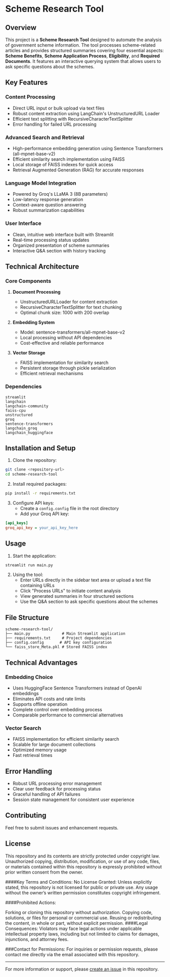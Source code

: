 # Scheme Research Tool

## Overview
This project is a **Scheme Research Tool** designed to automate the analysis of government scheme information. The tool processes scheme-related articles and provides structured summaries covering four essential aspects: **Scheme Benefits**, **Scheme Application Process**, **Eligibility**, and **Required Documents**. It features an interactive querying system that allows users to ask specific questions about the schemes.

## Key Features

### Content Processing
* Direct URL input or bulk upload via text files
* Robust content extraction using LangChain's UnstructuredURL Loader
* Efficient text splitting with RecursiveCharacterTextSplitter
* Error handling for failed URL processing

### Advanced Search and Retrieval
* High-performance embedding generation using Sentence Transformers (all-mpnet-base-v2)
* Efficient similarity search implementation using FAISS
* Local storage of FAISS indexes for quick access
* Retrieval Augmented Generation (RAG) for accurate responses

### Language Model Integration
* Powered by Groq's LLaMA 3 (8B parameters)
* Low-latency response generation
* Context-aware question answering
* Robust summarization capabilities

### User Interface
* Clean, intuitive web interface built with Streamlit
* Real-time processing status updates
* Organized presentation of scheme summaries
* Interactive Q&A section with history tracking

## Technical Architecture

### Core Components
1. **Document Processing**
   * UnstructuredURLLoader for content extraction
   * RecursiveCharacterTextSplitter for text chunking
   * Optimal chunk size: 1000 with 200 overlap

2. **Embedding System**
   * Model: sentence-transformers/all-mpnet-base-v2
   * Local processing without API dependencies
   * Cost-effective and reliable performance

3. **Vector Storage**
   * FAISS implementation for similarity search
   * Persistent storage through pickle serialization
   * Efficient retrieval mechanisms

### Dependencies
```
streamlit
langchain
langchain-community
faiss-cpu
unstructured
groq
sentence-transformers
langchain_groq
langchain_huggingface
```

## Installation and Setup

1. Clone the repository:
```bash
git clone <repository-url>
cd scheme-research-tool
```

2. Install required packages:
```bash
pip install -r requirements.txt
```

3. Configure API keys:
   * Create a `config.config` file in the root directory
   * Add your Groq API key:
```ini
[api_keys]
groq_api_key = your_api_key_here
```

## Usage

1. Start the application:
```bash
streamlit run main.py
```

2. Using the tool:
   * Enter URLs directly in the sidebar text area or upload a text file containing URLs
   * Click "Process URLs" to initiate content analysis
   * View generated summaries in four structured sections
   * Use the Q&A section to ask specific questions about the schemes

## File Structure

```
scheme-research-tool/
├── main.py              # Main Streamlit application
├── requirements.txt     # Project dependencies
├── config.config       # API key configuration
└── faiss_store_Meta.pkl # Stored FAISS index
```

## Technical Advantages

### Embedding Choice
* Uses HuggingFace Sentence Transformers instead of OpenAI embeddings
* Eliminates API costs and rate limits
* Supports offline operation
* Complete control over embedding process
* Comparable performance to commercial alternatives

### Vector Search
* FAISS implementation for efficient similarity search
* Scalable for large document collections
* Optimized memory usage
* Fast retrieval times

## Error Handling

* Robust URL processing error management
* Clear user feedback for processing status
* Graceful handling of API failures
* Session state management for consistent user experience

## Contributing
Feel free to submit issues and enhancement requests.

## License
This repository and its contents are strictly protected under copyright law. Unauthorized copying, distribution, modification, or use of any code, files, or materials contained within this repository is expressly prohibited without prior written consent from the owner.

####Key Terms and Conditions:
No License Granted:
Unless explicitly stated, this repository is not licensed for public or private use. Any usage without the owner’s written permission constitutes copyright infringement.

####Prohibited Actions:

Forking or cloning this repository without authorization.
Copying code, solutions, or files for personal or commercial use.
Reusing or redistributing the content, in whole or part, without explicit permission.
####Legal Consequences:
Violators may face legal actions under applicable intellectual property laws, including but not limited to claims for damages, injunctions, and attorney fees.

###Contact for Permissions:
For inquiries or permission requests, please contact me directly via the email associated with this repository.

---

For more information or support, please [create an issue](link-to-issues) in this repository.
